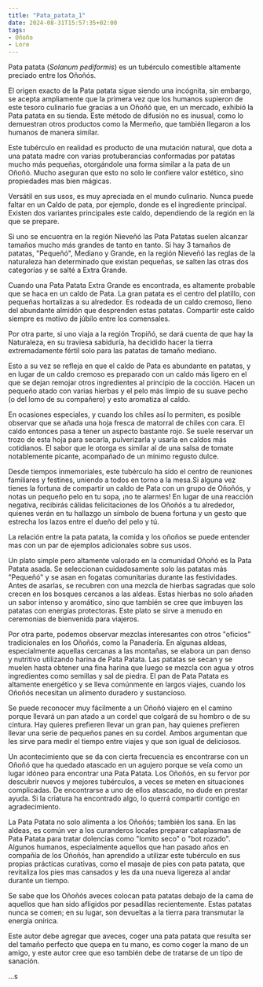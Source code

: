```yaml
---
title: "Pata_patata_1"
date: 2024-08-31T15:57:35+02:00
tags:
- Oñoño
- Lore
---
```


Pata patata (_Solanum_ _pediformis_) es un tubérculo comestible altamente preciado entre los Oñoñós.

El origen exacto de la Pata patata sigue siendo una incógnita, sin embargo, se acepta ampliamente que la primera vez que los humanos supieron de este tesoro culinario fue gracias a un Oñoñó que, en un mercado, exhibió la Pata patata en su tienda. Este método de difusión no es inusual, como lo demuestran otros productos como la Mermeño, que también llegaron a los humanos de manera similar.

Este tubérculo en realidad es producto de una mutación natural, que dota a una patata madre con varias protuberancias conformadas por patatas mucho más pequeñas, otorgándole una forma similar a la pata de un Oñoñó. Mucho aseguran que esto no solo le confiere valor estético, sino propiedades mas bien mágicas.

Versátil en sus usos, es muy apreciada en el mundo culinario. Nunca puede faltar en un Caldo de pata, por ejemplo, donde es el ingrediente principal. Existen dos variantes principales este caldo, dependiendo de la región en la que se prepare.

Si uno se encuentra en la región Nieveñó las Pata Patatas suelen alcanzar tamaños mucho más grandes de tanto en tanto. Si hay 3 tamaños de patatas, "Pequeñó", Mediano y Grande, en la región Nieveñó las reglas de la naturaleza han determinado que existan pequeñas, se salten las otras dos categorías y se salté a Extra Grande.

Cuando una Pata Patata Extra Grande es encontrada, es altamente probable que se haca en un caldo de Pata. La gran patata es el centro del platillo, con pequeñas hortalizas a su alrededor. Es rodeada de un caldo cremoso, lleno del abundante almidón que desprenden estas patatas. Compartir este caldo siempre es motivo de júbilo entre los comensales.

Por otra parte, si uno viaja a la región Tropiñó, se dará cuenta de que hay la Naturaleza, en su traviesa sabiduría, ha decidido hacer la tierra extremadamente fértil solo para las patatas de tamaño mediano.

Esto a su vez se refleja en que el caldo de Pata es abundante en patatas, y en lugar de un caldo cremoso es preparado con un caldo más ligero en el que se dejan remojar otros ingredientes al principio de la cocción. Hacen un pequeño atado con varias hierbas y el pelo más limpio de su suave pecho (o del lomo de su compañero) y esto aromatiza al caldo.

En ocasiones especiales, y cuando los chiles así lo permiten, es posible observar que se añada una hoja fresca de matorral de chiles con cara. El caldo entonces pasa a tener un aspecto bastante rojo. Se suele reservar un trozo de esta hoja para secarla, pulverizarla y usarla en caldos más cotidianos. El sabor que le otorga es similar al de una salsa de tomate notablemente picante, acompañado de un mínimo regusto dulce.

Desde tiempos inmemoriales, este tubérculo ha sido el centro de reuniones familiares y festines, uniendo a todos en torno a la mesa.Si alguna vez tienes la fortuna de compartir un caldo de Pata con un grupo de Oñoñós, y notas un pequeño pelo en tu sopa, ¡no te alarmes! En lugar de una reacción negativa, recibirás cálidas felicitaciones de los Oñoñós a tu alrededor, quienes verán en tu hallazgo un símbolo de buena fortuna y un gesto que estrecha los lazos entre el dueño del pelo y tú. 

La relación entre la pata patata, la comida y los oñoños se puede entender mas con un par de ejemplos adicionales sobre sus usos.

Un plato simple pero altamente valorado en la comunidad Oñoñó es la Pata Patata asada. Se seleccionan cuidadosamente solo las patatas más "Pequeñó" y se asan en fogatas comunitarias durante las festividades. Antes de asarlas, se recubren con una mezcla de hierbas sagradas que solo crecen en los bosques cercanos a las aldeas. Estas hierbas no solo añaden un sabor intenso y aromático, sino que también se cree que imbuyen las patatas con energías protectoras. Este plato se sirve a menudo en ceremonias de bienvenida para viajeros.

Por otra parte, podemos observar mezclas interesantes con otros "oficios" tradicionales en los Oñoñós, como la Panadería. En algunas aldeas, especialmente aquellas cercanas a las montañas, se elabora un pan denso y nutritivo utilizando harina de Pata Patata. Las patatas se secan y se muelen hasta obtener una fina harina que luego se mezcla con agua y otros ingredientes como semillas y sal de piedra. El pan de Pata Patata es altamente energético y se lleva comúnmente en largos viajes, cuando los Oñoñós necesitan un alimento duradero y sustancioso. 

Se puede reconocer muy fácilmente a un Oñoñó viajero en el camino porque llevará un pan atado a un cordel que colgará de su hombro o de su cintura. Hay quieres prefieren llevar un gran pan, hay quienes prefieren llevar una serie de pequeños panes en su cordel. Ambos argumentan que les sirve para medir el tiempo entre viajes y que son igual de deliciosos.

Un acontecimiento que se da con cierta frecuencia es encontrarse con un Oñoñó que ha quedado atascado en un agujero porque se veía como un lugar idóneo para encontrar una Pata Patata. Los Oñoñós, en su fervor por descubrir nuevos y mejores tubérculos, a veces se meten en situaciones complicadas. De encontrarse a uno de ellos atascado, no dude en prestar ayuda. Si la criatura ha encontrado algo, lo querrá compartir contigo en agradecimiento. 

La Pata Patata no solo alimenta a los Oñoñós; también los sana. En las aldeas, es común ver a los curanderos locales preparar cataplasmas de Pata Patata para tratar dolencias como "lomito seco" o "bot rozado". Algunos humanos, especialmente aquellos que han pasado años en compañía de los Oñoñós, han aprendido a utilizar este tubérculo en sus propias prácticas curativas, como el masaje de pies con pata patata, que revitaliza los pies mas cansados y les da una nueva ligereza al andar durante un tiempo.

Se sabe que los Oñoñós aveces colocan pata patatas debajo de la cama de aquellos que han sido afligidos por pesadillas recientemente. Estas patatas nunca se comen; en su lugar, son devueltas a la tierra para transmutar la energía onírica.

Este autor debe agregar que aveces, coger una pata patata que resulta ser del tamaño perfecto que quepa en tu mano, es como coger la mano de un amigo, y este autor cree que eso también debe de tratarse de un tipo de sanación.

...s
